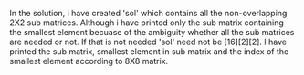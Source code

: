 In the solution, i have created 'sol' which contains all the non-overlapping 2X2 sub matrices. Although i have printed only the sub matrix containing the smallest element becuase of the ambiguity whether all the sub matrices are needed or not. If that is not needed 'sol' need not be [16][2][2].
I have printed the sub matrix, smallest element in sub matrix and the index of the smallest element according to 8X8 matrix.
